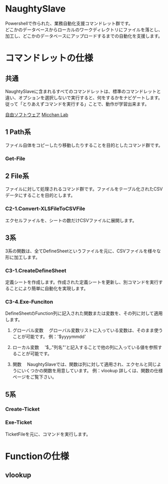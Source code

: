 # NaughtySlave
Powershellで作られた、業務自動化支援コマンドレット群です。  
どこかのデータベースからローカルのワークディレクトリにファイルを落とし、加工し、どこかのデータベースにアップロードするまでの自動化を支援します。

# コマンドレットの仕様
## 共通
NaughtySlaveに含まれるすべてのコマンドレットは、標準のコマンドレットと違い、オプションを選択しないで実行すると、何をするかをナビゲートします。
従って「とりあえずコマンドを実行する」ことで、動作が学習出来ます。

[自由ソフトウェア](https://www.gnu.org/philosophy/free-sw.ja.html "GNU")
<a href="http://micchan.com" target="_blank">Micchan Lab</a>

## 1 Path系
ファイル自体をコピーしたり移動したりすることを目的としたコマンド群です。
### Get-File

## 2 File系 
ファイルに対して処理されるコマンド群です。ファイルをテーブル化されたCSVデータにすることを目的とします。

### C2-1.Convert-XLSFileToCSVFile
エクセルファイルを、シートの数だけCSVファイルに展開します。

## 3系
3系の関数は、全てDefineSheetというファイルを元に、CSVファイルを様々な形に加工します。

### C3-1.CreateDefineSheet
定義シートを作成します。作成された定義シートを更新し、別コマンドを実行することにより簡単に自動化を実現します。
### C3-4.Exe-Funciton
DefineSheetのFunction列に記入された関数または変数を、その列に対して適用します。

1. グローバル変数
　グローバル変数リストに入っている変数は、そのまま使うことが可能です。
 例：'$yyyymmdd'

2. ローカル変数
　'$_."列名"'と記入することで他の列に入っている値を参照することが可能です。
 
3. 関数
　NaughtySlaveでは、関数は列に対して適用され、エクセルと同じようにいくつかの関数を用意しています。
 例：vlookup
 詳しくは、関数の仕様ページをご覧下さい。
 

## 5系
### Create-Ticket

### Exe-Ticket
TicketFileを元に、コマンドを実行します。

# Functionの仕様
## vlookup

